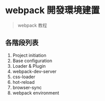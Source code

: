 # webpack 開發環境建置
> webpack 教程

## 各階段列表

 1. Project initiation
 1. Base configuration
 1. Loader & Plugin
 1. webpack-dev-server
 1. css-loader
 1. hot-reload
 1. browser-sync
 1. webpack environment
